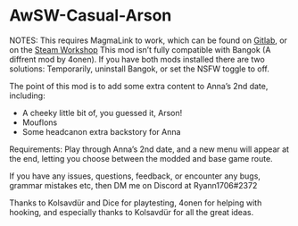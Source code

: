 # AwSW-Casual-Arson

NOTES: 
This requires MagmaLink to work, which can be found on [Gitlab](https://gitlab.com/jakzie2/awsw-magmalink), or on the [Steam Workshop](https://steamcommunity.com/sharedfiles/filedetails/?id=2594080243)
This mod isn’t fully compatible with Bangok (A diffrent mod by 4onen). If you have both mods installed there are two solutions: Temporarily, uninstall Bangok, or set the NSFW toggle to off.


The point of this mod is to add some extra content to Anna’s 2nd date, including:
+ A cheeky little bit of, you guessed it, Arson!
+ Mouflons
+ Some headcanon extra backstory for Anna


Requirements: Play through Anna’s 2nd date, and a new menu will appear at the end, letting you choose between the modded and base game route.


If you have any issues, questions, feedback, or encounter any bugs, grammar mistakes etc, then DM me on Discord at Ryann1706#2372


Thanks to Kolsavdür and Dice for playtesting, 4onen for helping with hooking, and especially thanks to Kolsavdür for all the great ideas.
